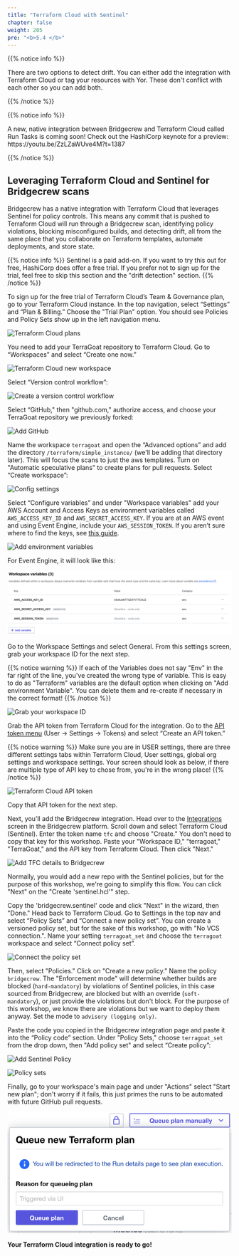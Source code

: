 ```yaml
---
title: "Terraform Cloud with Sentinel"
chapter: false
weight: 205
pre: "<b>5.4 </b>"
---
```


{{% notice info %}}
<p style='text-align: left;'>
There are two options to detect drift. You can either add the integration with Terraform Cloud or tag your resources with Yor. These don't conflict with each other so you can add both.
</p>
{{% /notice %}}

{{% notice info %}}
<p style='text-align: left;'>
A new, native integration between Bridgecrew and Terraform Cloud called Run Tasks is coming soon! Check out the HashiCorp keynote for a preview: https://youtu.be/ZzLZaWUve4M?t=1387
</p>
{{% /notice %}}


## Leveraging Terraform Cloud and Sentinel for Bridgecrew scans

Bridgecrew has a native integration with Terraform Cloud that leverages Sentinel for policy controls. This means any commit that is pushed to Terraform Cloud will run through a Bridgecrew scan, identifying policy violations, blocking misconfigured builds, and detecting drift, all from the same place that you collaborate on Terraform templates, automate deployments, and store state.

{{% notice info %}}
Sentinel is a paid add-on. If you want to try this out for free, HashiCorp does offer a free trial. If you prefer not to sign up for the trial, feel free to skip this section and the "drift detection" section.
{{% /notice %}}

To sign up for the free trial of Terraform Cloud’s Team & Governance plan, go to your Terraform Cloud instance. In the top navigation, select “Settings” and “Plan & Billing.” Choose the "Trial Plan" option. You should see Policies and Policy Sets show up in the left navigation menu.

![Terraform Cloud plans](images/terraform_cloud_signup.png "Terraform Cloud plans")

You need to add your TerraGoat repository to Terraform Cloud. Go to “Workspaces” and select “Create one now.”

![Terraform Cloud new workspace](images/terraform_cloud_new_workspace.png "Terraform Cloud new workspace")

Select “Version control workflow”:

![Create a version control workflow](images/terraform_cloud_create_workspace.png "Create a version control workflow")

Select “GitHub," then "github.com," authorize access, and choose your TerraGoat repository we previously forked:

![Add GitHub](images/terraform_cloud_add_github.png "Add GitHub")

Name the workspace `terragoat` and open the “Advanced options” and add the directory `/terraform/simple_instance/` (we'll be adding that directory later). This will focus the scans to just the aws templates. Turn on "Automatic speculative plans" to create plans for pull requests. Select “Create workspace”:

![Config settings](images/terraform_cloud_config_settings.png "Config settings")

Select “Configure variables” and under "Workspace variables" add your AWS Account and Access Keys as environment variables called `AWS_ACCESS_KEY_ID` and `AWS_SECRET_ACCESS_KEY`. If you are at an AWS event and using Event Engine, include your `AWS_SESSION_TOKEN`. If you aren’t sure where to find the keys, see [this guide](https://docs.aws.amazon.com/powershell/latest/userguide/pstools-appendix-sign-up.html).

![Add environment variables](images/terraform_cloud_env_variables.png "Add environment variables")

For Event Engine, it will look like this:

![Add environment variables](images/terraform_cloud_env_variables_ee.png "Add environment variables")

Go to the Workspace Settings and select General. From this settings screen, grab your workspace ID for the next step.

{{% notice warning %}}
If each of the Variables does not say "Env" in the far right of the line, you've created the wrong type of variable. This is easy to do as "Terraform" variables are the default option when clicking on "Add environment Variable". You can delete them and re-create if necessary in the correct format!
{{% /notice %}}


![Grab your workspace ID](images/terraform_cloud_workspace_id.png "Grab your workspace ID")

Grab the API token from Terraform Cloud for the integration. Go to the [API token menu](https://app.terraform.io/app/settings/tokens) (User -> Settings -> Tokens) and select “Create an API token.”

{{% notice warning %}}
Make sure you are in USER settings, there are three different settings tabs within Terraform Cloud, User settings, global org settings and workspace settings. Your screen should look as below, if there are multiple type of API key to chose from, you're in the wrong place!
{{% /notice %}}


![Terraform Cloud API token](images/terraform_cloud_api_token.png "Terraform Cloud API token")

Copy that API token for the next step.

Next, you’ll add the Bridgecrew integration. Head over to the [Integrations](https://www.bridgecrew.cloud/integrations) screen in the Bridgecrew platform. Scroll down and select Terraform Cloud (Sentinel). Enter the token name `tfc` and choose "Create." You don't need to copy that key for this workshop. Paste your "Workspace ID," "terragoat," "TerraGoat," and the API key from Terraform Cloud. Then click "Next."

![Add TFC details to Bridgecrew](images/bc_tfc_details.png "Add TFC details to Bridgecrew")

Normally, you would add a new repo with the Sentinel policies, but for the purpose of this workshop, we're going to simplify this flow. You can click "Next" on the "Create 'sentinel.hcl'" step.

Copy the 'bridgecrew.sentinel' code and click "Next" in the wizard, then "Done." Head back to Terraform Cloud. Go to Settings in the top nav and select “Policy Sets” and “Connect a new policy set”. You can create a versioned policy set, but for the sake of this workshop, go with "No VCS connection.". Name your setting `terragoat_set` and choose the `terragoat` workspace and select “Connect policy set”.

![Connect the policy set](images/terraform_cloud_connect_policy_set.png "Connect the policy set")

Then, select "Policies." Click on "Create a new policy." Name the policy `bridgecrew`. The "Enforcement mode" will determine whether builds are blocked (`hard-mandatory`) by violations of Sentinel policies, in this case sourced from Bridgecrew, are blocked but with an override (`soft-mandatory`), or just provide the violations but don't block. For the purpose of this workshop, we know there are violations but we want to deploy them anyway. Set the mode to `advisory (logging only)`.

Paste the code you copied in the Bridgecrew integration page and paste it into the “Policy code” section. Under "Policy Sets," choose `terragoat_set` from the drop down, then "Add policy set" and select “Create policy”:

![Add Sentinel Policy](images/sentinel_policy.png "Add Sentinel Policy")

![Policy sets](images/terraform_cloud_policy_sets.png "Policy sets")

Finally, go to your workspace's main page and under "Actions" select "Start new plan"; don't worry if it fails, this just primes the runs to be automated with future GitHub pull requests.

![Queue a plan](images/tfc_queue.png "Queue a plan")

**Your Terraform Cloud integration is ready to go!**